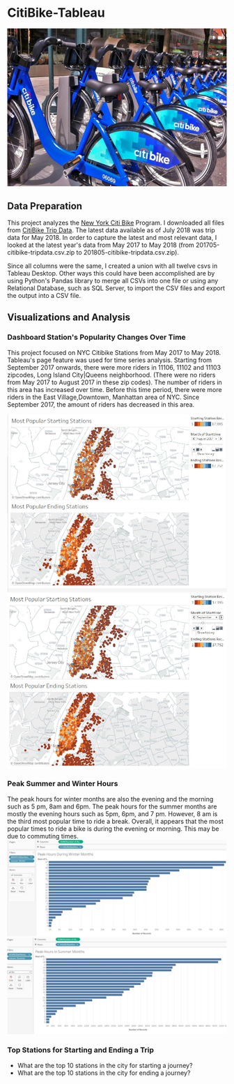 # CitiBike-Tableau

![Citi-Bikes](Images/citi-bike-station-bikes.jpg)

## Data Preparation
This project analyzes the [New York Citi Bike](https://en.wikipedia.org/wiki/Citi_Bike) Program. I downloaded all files from [CitiBike Trip Data](https://s3.amazonaws.com/tripdata/index.html). The latest data available as of July 2018 was trip data for May 2018. In order to capture the latest and most relevant data, I looked at the latest year's data from May 2017 to May 2018 (from 201705-citibike-tripdata.csv.zip to 201805-citibike-tripdata.csv.zip). 

Since all columns were the same, I created a union with all twelve csvs in Tableau Desktop. Other ways this could have been accomplished are by using Python's Pandas library to merge all CSVs into one file or using any Relational Database, such as SQL Server, to import the CSV files and export the output into a CSV file. 

## Visualizations and Analysis 

### Dashboard Station's Popularity Changes Over Time
This project focused on NYC Citibike Stations from May 2017 to May 2018. Tableau's page feature was used for time series analysis. Starting from September 2017 onwards, there were more riders in 11106, 11102 and 11103 zipcodes, Long Island City|Queens neighborhood. (There were no riders from May 2017 to August 2017 in these zip codes). The number of riders in this area has increased over time. 
Before this time period, there were more riders in the East Village,Downtown, Manhattan area of NYC. Since September 2017, the amount of riders has decreased in this area. 

![aug2018popularstations](Images/aug2018popularstations.JPG)
![sept2018popularstations](Images/sept2018popularstations.JPG)

### Peak Summer and Winter Hours
The peak hours for winter months are also the evening and the morning such as 5 pm, 8am and 6pm. 
The peak hours for the summer months are mostly the evening hours such as 5pm, 6pm, and 7 pm. However, 8 am is the third most popular time to ride a break. 
Overall, it appears that the most popular times to ride a bike is during the evening or morning. This may be due to commuting times. 
![peakwinterhours](Images/peakwinterhours.JPG)
![peaksummerhours](Images/peaksummerhours.JPG)

### Top Stations for Starting and Ending a Trip

* What are the top 10 stations in the city for starting a journey? 
* What are the top 10 stations in the city for ending a journey? 
